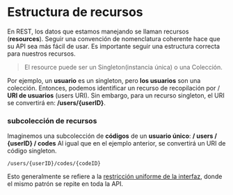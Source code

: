 # Estructura de recursos
En REST, los datos que estamos manejando se llaman recursos (**resources**). Seguir una convención de nomenclatura coherente hace que su API sea más fácil de usar. Es importante seguir una estructura correcta para nuestros recursos.

>El resource puede ser un Singleton(instancia única) o una Colección.

Por ejemplo, un **usuario** es un singleton, pero **los usuarios** son una colección. Entonces, podemos identificar un recurso de recopilación por / **URI de usuarios** (users URI). Sin embargo, para un recurso singleton, el URI se convertirá en: **/users/{userID}**.

### subcolección de recursos
Imaginemos una subcolección de **códigos** de un **usuario único**: **/ users / {userID} / codes** Al igual que en el ejemplo anterior, se convertirá un URI de código singleton.

```
/users/{userID}/codes/{codeID}
```
Esto generalmente se refiere a la [restricción uniforme de la interfaz](2.REST_Architectural.Spanish.md), donde el mismo patrón se repite en toda la API.